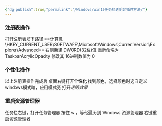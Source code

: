 ```yaml
---
{"dg-publish":true,"permalink":"/Windows/win10任务栏透明非插件方法/"}
---
```


### 注册表操作
打开注册表以下路径
==计算机\\HKEY_CURRENT_USER\\SOFTWARE\\Microsoft\\Windows\\CurrentVersion\\Explorer\\Advanced==
右侧新建 DWORD(32位)值 
重新命名为 TaskbarAcrylicOpacity
修改其 16进制数值为 0
### 个性化操作
以上注册表操作完成后
桌面右键打开**个性化**
找到颜色，选择颜色时选自定义
windows模式暗，应用模式亮
打开*透明效果*
### 重启资源管理器
任务栏右键，打开任务管理器
按住 w ，等他遍历到 Windows 资源管理器
右键重启资源管理器